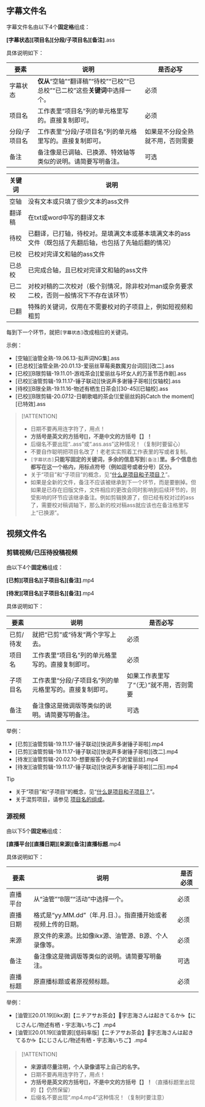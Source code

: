 ## 字幕文件名

字幕文件名由以下4个**固定格**组成：

**[字幕状态][项目名][分段/子项目名][备注]**.ass

具体说明如下：

要素 | 说明 | 是否必写
--- | --- | ---
字幕状态 | **仅从**“空轴”“翻译稿”“待校”“已校”“已总校”“已二校”这些**关键词**中选择一个。 | 必须 |
项目名 | 工作表里“项目名”列的单元格里写的。直接复制即可。 | 必须 
分段/子项目名 | 工作表里“分段/子项目名”列的单元格里写的。直接复制即可。 | 如果是不分段全熟就不用，否则需要 
备注 | 备注像是已调轴、已换源、特效轴等类似的说明。请简要写明备注。 | 可选 

关键词 | 说明
--- | --- 
空轴 | 没有文本或只填了很少文本的ass文件 
翻译稿 | 在txt或word中写的翻译文本 
待校 | 已翻译，已打轴，待校对。是填满文本或基本填满文本的ass文件（既包括了先翻后轴，也包括了先轴后翻的情况） 
已校 | 已校对完译文和轴的ass文件 
已总校 | 已完成合轴，且已校对完译文和轴的ass文件 
已二校 | 对校对稿的二次校对（极个别情况，除非校对man或杂务要求二校，否则一般情况下不存在该环节） 
已翻 | 特殊的关键词，仅用在不需要校对的子项目上，例如短视频和粗剪 

每到下一个环节，就把`[字幕状态]`改成相应的关键词。

示例：

- [空轴][油管全熟-19.06.13-拟声词NG集].ass
- [已总校][油管全熟-20.01.13-爱丽丝草莓奥数魔刃台词回][改二].ass
- [已校][B限剪辑-19.11.01-游戏茶会][爱丽丝与坏女人的万圣节恶作剧].ass
- [已校][油管剪辑-19.11.17-锤子联动][快说声多谢锤子哥啦][仅轴校].ass
- [待校][B限全熟-19.11.16-物述有栖生日茶会][30-45][已轴校].ass
- [已校][B限剪辑-20.07.12-日朝歌唱的茶会!][爱丽丝妈妈Catch the moment][已特效].ass

> [!ATTENTION]
> - 日期不要再用连字符了，用点！
> - **方括号是英文的方括号[]，不是中文的方括号【】！**
> - 后缀名不要出现“..ass”或“.ass.ass”这种情况！（复制时要留心）
> - 不要自作聪明把项目名改了！老老实实照着工作表里的写或者复制。
> - `[字幕状态]`**只能写固定的关键词，多余的信息写到**`[备注]`**里。多个信息也都写在这一个格内，用标点符号（例如逗号或者分号）区分。**
> - 关于“项目”和“子项目”的概念，见“[什么是项目和子项目？](/handbook/project-management/the-concept-of-project-and-subproject.md#什么是项目和子项目)”。
> - 如果是全新的文件，备注不应该被继承到下一个环节，而是要删掉。但如果是已存在旧版文件，文件相应的更改会同时影响到后续环节的，则受影响的环节应该继承备注。例如剪辑换源了，但已经有校对过的ass了，需要校对稿调轴下，那么新的校对稿ass就应该也在备注格里写上“已换源”。

## 视频文件名

### 剪辑视频/已压待投稿视频

由以下4个**固定格**组成：

**[已剪][项目名][子项目名][备注]**.mp4

**[待发][项目名][子项目名][备注]**.mp4

具体说明如下：

要素 | 说明 | 是否必写
--- | --- | --- 
已剪/待发 | 就把“已剪”或“待发”两个字写上去。 | 必须 
项目名 | 工作表里“项目名”列的单元格里写的。直接复制即可。 | 必须 
子项目名 | 工作表里“分段/子项目名”列的单元格里写的。直接复制即可。 | 如果工作表里写了“（无）”就不用，否则需要 
备注 | 备注像这是微调版等类似的说明。请简要写明备注。 | 可选 

举例：

- [已剪][油管剪辑-19.11.17-锤子联动][快说声多谢锤子哥啦].mp4
- [已剪][油管剪辑-19.11.17-锤子联动][快说声多谢锤子哥啦][改二].mp4
- [待发][油管剪辑-20.02.10-想要报答小兔子们的爱丽丝].mp4
- [待发][油管剪辑-19.11.17-锤子联动][快说声多谢锤子哥啦][二压].mp4

> [!TIP]
> - 关于“项目”和“子项目”的概念，见“[什么是项目和子项目？](/handbook/project-management/the-concept-of-project-and-subproject.md#什么是项目和子项目)”。
> - 关于混剪项目，请参见 [项目名的组成](/handbook/project-management/the-concept-of-project-and-subproject.md#项目名的组成)。

### 源视频

由以下5个**固定格**组成：

**[直播平台][直播日期][来源][备注]直播标题**.mp4

具体说明如下：

要素 | 说明 | 是否必须
--- | --- | --- 
直播平台 | 从“油管”“B限”“活动”中选择一个。 | 必须 
直播日期 | 格式是“yy.MM.dd”（年.月.日.）。指直播开始或者视频上传的日期。 | 必须
来源 | 原文件的来源。比如像ikx源、油管源、B源、个人录像等。 | 必须 
备注 | 备注像这是微调版等类似的说明。请简要写明备注。 | 可选 
直播标题 | 原直播标题或者原视频标题。 | 必须 

举例：

- [油管][20.01.19][ikx源]【ニチアサお茶会】🍓宇志海さんは起きてるか☕【にじさんじ/物述有栖・宇志海いちご】.mp4
- [油管][20.01.19][油管源][低码率版]【ニチアサお茶会】🍓宇志海さんは起きてるか☕【にじさんじ/物述有栖・宇志海いちご】.mp4

> [!ATTENTION]
> - **来源请尽量注明，个人录像请写上自己的名字。**
> - 日期不要再用连字符了，用点！
> - **方括号是英文的方括号[]，不是中文的方括号【】！**（直播标题里出现的【】仍然保留）
> - 后缀名不要出现“.mp4.mp4”这种情况！（复制时要注意）

